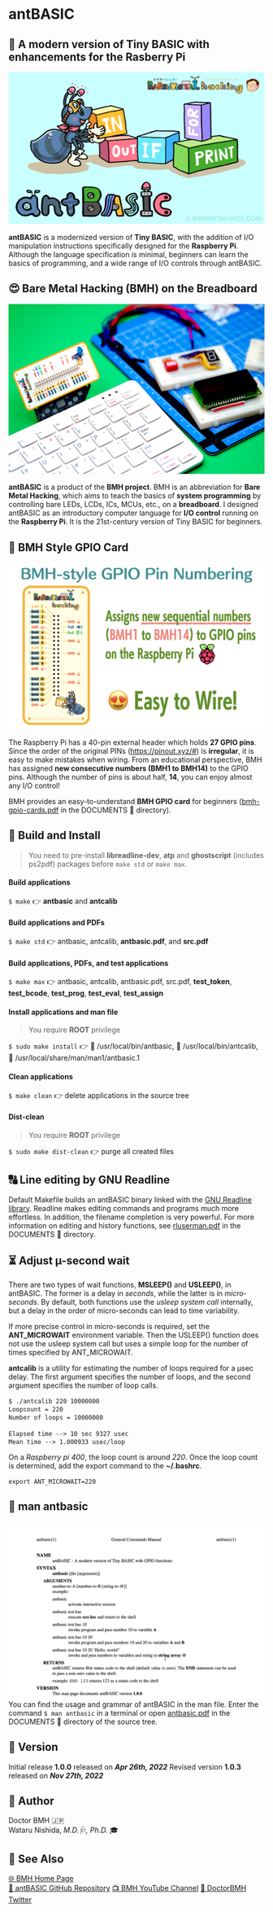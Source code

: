 # antBASIC
## 🎁 A modern version of Tiny BASIC with enhancements for the Rasberry Pi
![antBASIC](./IMAGES/antbasic.png "antBASIC")

**antBASIC** is a modernized version of **Tiny BASIC**, with the addition of I/O manipulation instructions specifically designed for the **Raspberry Pi**. Although the language specification is minimal, beginners can learn the basics of programming, and a wide range of I/O controls through antBASIC.
## 😍 Bare Metal Hacking (BMH) on the Breadboard
![Breadboard Hacking](./IMAGES/breadboard-hacking.png "Breadboard Hacking")

**antBASIC** is a product of the **BMH project**. BMH is an abbreviation for **Bare Metal Hacking**, which aims to teach the basics of **system programming** by controlling bare LEDs, LCDs, ICs, MCUs, etc., on a **breadboard**. I designed antBASIC as an introductory computer language for **I/O control** running on the **Raspberry Pi**. It is the 21st-century version of Tiny BASIC for beginners.
## 🚀 BMH Style GPIO Card
![BMH GPIO card](./IMAGES/BMH-pin-numbers.png "BMH GPIO card")

The Raspberry Pi has a 40-pin external header which holds **27 GPIO pins**. Since the order of the original PINs (https://pinout.xyz/#) is **irregular**, it is easy to make mistakes when wiring. From an educational perspective, BMH has assigned **new consecutive numbers (BMH1 to BMH14)** to the GPIO pins. Although the number of pins is about half, **14**, you can enjoy almost any I/O control!

BMH provides an easy-to-understand **BMH GPIO card** for beginners ([bmh-gpio-cards.pdf](./DOCUMENTS/bmh-gpio-cards.pdf) in the DOCUMENTS 📂 directory).

## 🔧 Build and Install
> You need to pre-install **libreadline-dev**, **atp** and **ghostscript** (includes ps2pdf) packages before `make std` or `make max`.

#### Build applications
`$ make` 👉 **antbasic** and **antcalib**
#### Build applications and PDFs
`$ make std` 👉 antbasic, antcalib, **antbasic.pdf**, and **src.pdf**
#### Build applications, PDFs, and test applications
`$ make max` 👉 antbasic, antcalib, antbasic.pdf, src.pdf, **test_token**, **test_bcode**, **test_prog**, **test_eval**, **test_assign**
#### Install applications and man file
> You require **ROOT** privilege

`$ sudo make install` 👉 📂 /usr/local/bin/antbasic, 📂 /usr/local/bin/antcalib, 📂 /usr/local/share/man/man1/antbasic.1
#### Clean applications
`$ make clean` 👉 delete applications in the source tree
#### Dist-clean
> You require **ROOT** privilege

`$ sudo make dist-clean` 👉 purge all created files

## 🔠 Line editing by GNU Readline
Default Makefile builds an antBASIC binary linked with the [GNU Readline library](https://tiswww.case.edu/php/chet/readline/rltop.html). Readline makes editing commands and programs much more effortless. In addition, the filename completion is very powerful. For more information on editing and history functions, see [rluserman.pdf](./DOCUMENTS/rluserman.pdf) in the DOCUMENTS 📂 directory.

## ⏳ Adjust µ-second wait
There are two types of wait functions, **MSLEEP()** and **USLEEP()**, in antBASIC. The former is a delay in *seconds*, while the latter is in *micro-seconds*. By default, both functions use the *usleep system call* internally, but a delay in the order of micro-seconds can lead to time variability.

If more precise control in micro-seconds is required, set the **ANT_MICROWAIT** environment variable. Then the USLEEP() function does not use the usleep system call but uses a simple loop for the number of times specified by ANT_MICROWAIT.

**antcalib** is a utility for estimating the number of loops required for a μsec delay. The first argument specifies the number of loops, and the second argument specifies the number of loop calls.
```
$ ./antcalib 220 10000000
Loopcount = 220
Number of loops = 10000000

Elapsed time --> 10 sec 9327 usec
Mean time --> 1.000933 usec/loop
```
On a *Raspberry pi 400*, the loop count is around *220*. Once the loop count is determined, add the export command to the **~/.bashrc**.
```
export ANT_MICROWAIT=220
```

## 📖 man antbasic
![man antbasic](./IMAGES/man-antbasic.png "man antbasic")
You can find the usage and grammar of antBASIC in the man file. Enter the command `$ man antbasic` in a terminal or open [antbasic.pdf](./DOCUMENTS/antbasic.pdf) in the DOCUMENTS 📂 directory of the source tree.

## 🎰 Version
Initial release **1.0.0** released on ___Apr 26th, 2022___
Revised version **1.0.3** released on ___Nov 27th, 2022___

## 📝 Author
Doctor BMH 🇯🇵  
Wataru Nishida, _M.D.🩺, Ph.D._ 🎓

## 👀 See Also
[🌐 BMH Home Page](https://baremetalhack.com/en.html)  
[📂 antBASIC GitHub Repository](https://github.com/baremetalhack/antBASIC)
[📺 BMH YouTube Channel](https://www.youtube.com/@baremetalhacking)
[🐣 DoctorBMH Twitter](https://twitter.com/DoctorBMH)

